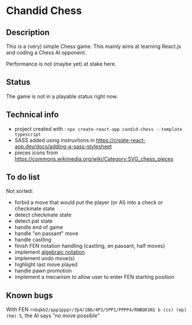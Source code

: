 # Chandid Chess

## Description

This is a (very) simple Chess game. This mainly aims at learning React.js and coding a Chess AI opponent.

Performance is not (maybe yet) at stake here.

## Status

The game is not in a playable status right now.

## Technical info

- project created with : `npx create-react-app candid-chess --template typescript`
- SASS added using instruvtions in https://create-react-app.dev/docs/adding-a-sass-stylesheet
- pieces icons from https://commons.wikimedia.org/wiki/Category:SVG_chess_pieces

## To do list

Not sorted:

- forbid a move that would put the player (or AI) into a check or checkmate state
- detect checkmate state
- detect pat state
- handle end of game
- handle "en passant" move
- handle castling
- finish FEN notation handling (castling, en passant, half moves)
- implement [algebraic notation](https://en.wikipedia.org/wiki/Algebraic_notation_(chess))
- implement undo move(s)
- highlight last move played
- handle pawn promotion
- implement a mecanism to allow user to enter FEN starting position

## Known bugs

With FEN `rnbqkb2/ppp1pppr/3p4/1B6/4P3/5PP1/PPPP4/RNBQK1N1 b (cs) (ep) (hm) 5`, the AI says "no move possible"
